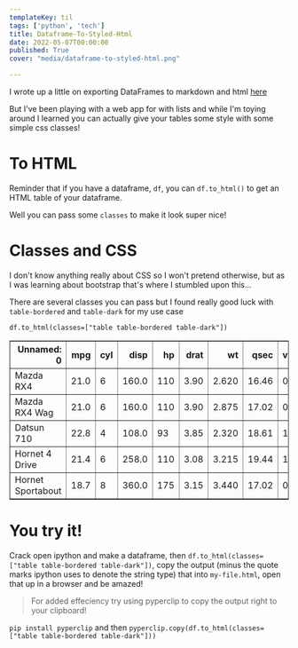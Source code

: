 ```yaml
---
templateKey: til
tags: ['python', 'tech']
title: Dataframe-To-Styled-Html
date: 2022-05-07T00:00:00
published: True
cover: "media/dataframe-to-styled-html.png"

---
```


I wrote up a little on exporting DataFrames to markdown and html [here](/dataframe-to-markdown)

But I've been playing with a web app for with lists and while I'm toying around I learned you can actually give your tables some style with some simple css classes! 

# To HTML

Reminder that if you have a dataframe, `df`, you can `df.to_html()` to get an HTML table of your dataframe.

Well you can pass some `classes` to make it look super nice!

# Classes and CSS

I don't know anything really about CSS so I won't pretend otherwise, but as I was learning about bootstrap that's where I stumbled upon this...

There are several classes you can pass but I found really good luck with `table-bordered` and `table-dark` for my use case

`df.to_html(classes=["table table-bordered table-dark"])`

<table border="1" class="dataframe table table-bordered table-dark">  <thead>
<tr style="text-align: right;">      <th>Unnamed: 0</th>      <th>mpg</th>
<th>cyl</th>      <th>disp</th>      <th>hp</th>      <th>drat</th>
<th>wt</th>      <th>qsec</th>      <th>vs</th>      <th>am</th>
<th>gear</th>      <th>carb</th>    </tr>  </thead>  <tbody>    <tr>
<td>Mazda RX4</td>      <td>21.0</td>      <td>6</td>      <td>160.0</td>
<td>110</td>      <td>3.90</td>      <td>2.620</td>      <td>16.46</td>
<td>0</td>      <td>1</td>      <td>4</td>      <td>4</td>    </tr>    <tr>
<td>Mazda RX4 Wag</td>      <td>21.0</td>      <td>6</td>      <td>160.0</td>
<td>110</td>      <td>3.90</td>      <td>2.875</td>      <td>17.02</td>
<td>0</td>      <td>1</td>      <td>4</td>      <td>4</td>    </tr>    <tr>
<td>Datsun 710</td>      <td>22.8</td>      <td>4</td>      <td>108.0</td>
<td>93</td>      <td>3.85</td>      <td>2.320</td>      <td>18.61</td>
<td>1</td>      <td>1</td>      <td>4</td>      <td>1</td>    </tr>    <tr>
<td>Hornet 4 Drive</td>      <td>21.4</td>      <td>6</td>      <td>258.0</td>
<td>110</td>      <td>3.08</td>      <td>3.215</td>      <td>19.44</td>
<td>1</td>      <td>0</td>      <td>3</td>      <td>1</td>    </tr>    <tr>
<td>Hornet Sportabout</td>      <td>18.7</td>      <td>8</td>
<td>360.0</td>      <td>175</td>      <td>3.15</td>      <td>3.440</td>
<td>17.02</td>      <td>0</td>      <td>0</td>      <td>3</td>      <td>2</td>
</tr>  </tbody></table>


# You try it!

Crack open ipython and make a dataframe, then `df.to_html(classes=["table table-bordered table-dark"])`, copy the output (minus the quote marks ipython uses to denote the string type) that into `my-file.html`, open that up in a browser and be amazed!

> For added effeciency try using pyperclip to copy the output right to your clipboard!

`pip install pyperclip` and then `pyperclip.copy(df.to_html(classes=["table table-bordered table-dark"]))`

